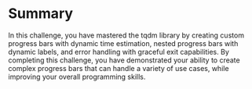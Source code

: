 # Summary

In this challenge, you have mastered the tqdm library by creating custom progress bars with dynamic time estimation, nested progress bars with dynamic labels, and error handling with graceful exit capabilities. By completing this challenge, you have demonstrated your ability to create complex progress bars that can handle a variety of use cases, while improving your overall programming skills.
